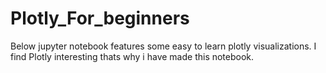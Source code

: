# Plotly_For_beginners

Below jupyter notebook features some easy to learn plotly visualizations.
I find Plotly interesting thats why i have made this notebook.
